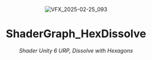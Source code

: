 <header>

![VFX_2025-02-25_093](https://github.com/user-attachments/assets/663eabfd-2e7b-49e6-a142-d810d9e7011f)

# ShaderGraph_HexDissolve

_Shader Unity 6 URP, Dissolve with Hexagons_

